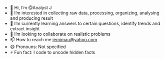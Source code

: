- 👋 Hi, I’m @Analyst J
- 👀 I’m interested in collecting raw data, processing, organizing, analysing and producing result
- 🌱 I’m currently learning answers to certain questions, identify trends and extract insight
- 💞️ I’m looking to collaborate on realistic problems
- 📫 How to reach me jemimau@yahoo.com
- 😄 Pronouns: Not specified
- ⚡ Fun fact: I code to uncode hidden facts

<!---
Jemi019/Jemi019 is a ✨ special ✨ repository because its `README.md` (this file) appears on your GitHub profile.
You can click the Preview link to take a look at your changes.
--->
